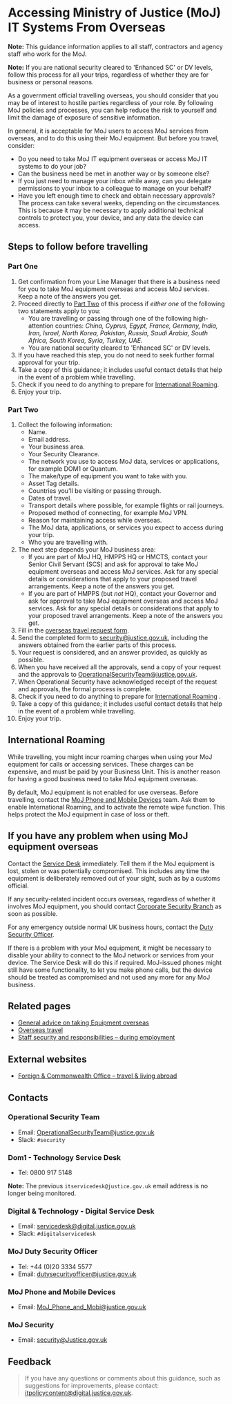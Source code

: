 # Accessing Ministry of Justice \(MoJ\) IT Systems From Overseas

**Note:** This guidance information applies to all staff, contractors and agency staff who work for the MoJ.

**Note:** If you are national security cleared to 'Enhanced SC' or DV levels, follow this process for all your trips, regardless of whether they are for business or personal reasons.

As a government official travelling overseas, you should consider that you may be of interest to hostile parties regardless of your role. By following MoJ policies and processes, you can help reduce the risk to yourself and limit the damage of exposure of sensitive information.

In general, it is acceptable for MoJ users to access MoJ services from overseas, and to do this using their MoJ equipment. But before you travel, consider:

-   Do you need to take MoJ IT equipment overseas or access MoJ IT systems to do your job?
-   Can the business need be met in another way or by someone else?
-   If you just need to manage your inbox while away, can you delegate permissions to your inbox to a colleague to manage on your behalf?
-   Have you left enough time to check and obtain necessary approvals? The process can take several weeks, depending on the circumstances. This is because it may be necessary to apply additional technical controls to protect you, your device, and any data the device can access.

## Steps to follow before travelling

### Part One

1.  Get confirmation from your Line Manager that there is a business need for you to take MoJ equipment overseas and access MoJ services. Keep a note of the answers you get.
2.  Proceed directly to [Part Two](#part-two) of this process if *either one* of the following two statements apply to you:
    -   You are travelling or passing through one of the following high-attention countries: *China, Cyprus, Egypt, France, Germany, India, Iran, Israel, North Korea, Pakistan, Russia, Saudi Arabia, South Africa, South Korea, Syria, Turkey, UAE*.
    -   You are national security cleared to 'Enhanced SC' or DV levels.
3.  If you have reached this step, you do not need to seek further formal approval for your trip.
4.  Take a copy of this guidance; it includes useful contact details that help in the event of a problem while travelling.
5.  Check if you need to do anything to prepare for [International Roaming](#international-roaming).
6.  Enjoy your trip.

### Part Two

1.  Collect the following information:
    -   Name.
    -   Email address.
    -   Your business area.
    -   Your Security Clearance.
    -   The network you use to access MoJ data, services or applications, for example DOM1 or Quantum.
    -   The make/type of equipment you want to take with you.
    -   Asset Tag details.
    -   Countries you'll be visiting or passing through.
    -   Dates of travel.
    -   Transport details where possible, for example flights or rail journeys.
    -   Proposed method of connecting, for example MoJ VPN.
    -   Reason for maintaining access while overseas.
    -   The MoJ data, applications, or services you expect to access during your trip.
    -   Who you are travelling with.
2.  The next step depends your MoJ business area:
    -   If you are part of MoJ HQ, HMPPS HQ or HMCTS, contact your Senior Civil Servant \(SCS\) and ask for approval to take MoJ equipment overseas and access MoJ services. Ask for any special details or considerations that apply to your proposed travel arrangements. Keep a note of the answers you get.
    -   If you are part of HMPPS \(but *not* HQ\), contact your Governor and ask for approval to take MoJ equipment overseas and access MoJ services. Ask for any special details or considerations that apply to your proposed travel arrangements. Keep a note of the answers you get.
3.  Fill in the [overseas travel request form](https://intranet.justice.gov.uk/documents/2020/03/overseas-travel-form.docx).
4.  Send the completed form to [security@justice.gov.uk](mailto:security@justice.gov.uk), including the answers obtained from the earlier parts of this process.
5.  Your request is considered, and an answer provided, as quickly as possible.
6.  When you have received all the approvals, send a copy of your request and the approvals to [OperationalSecurityTeam@justice.gov.uk](mailto:OperationalSecurityTeam@justice.gov.uk).
7.  When Operational Security have acknowledged receipt of the request and approvals, the formal process is complete.
8.  Check if you need to do anything to prepare for [International Roaming](#international-roaming) .
9.  Take a copy of this guidance; it includes useful contact details that help in the event of a problem while travelling.
10. Enjoy your trip.

## International Roaming

While travelling, you might incur roaming charges when using your MoJ equipment for calls or accessing services. These charges can be expensive, and must be paid by your Business Unit. This is another reason for having a good business need to take MoJ equipment overseas.

By default, MoJ equipment is not enabled for use overseas. Before travelling, contact the [MoJ Phone and Mobile Devices](#contacts) team. Ask them to enable International Roaming, and to activate the remote wipe function. This helps protect the MoJ equipment in case of loss or theft.

## If you have any problem when using MoJ equipment overseas

Contact the [Service Desk](#contacts) immediately. Tell them if the MoJ equipment is lost, stolen or was potentially compromised. This includes any time the equipment is deliberately removed out of your sight, such as by a customs official.

If any security-related incident occurs overseas, regardless of whether it involves MoJ equipment, you should contact [Corporate Security Branch](#contacts) as soon as possible.

For any emergency outside normal UK business hours, contact the [Duty Security Officer](#contacts).

If there is a problem with your MoJ equipment, it might be necessary to disable your ability to connect to the MoJ network or services from your device. The Service Desk will do this if required. MoJ-issued phones might still have some functionality, to let you make phone calls, but the device should be treated as compromised and not used any more for any MoJ business.

## Related pages

-   [General advice on taking Equipment overseas](general-advice-on-taking-equipment-overseas.md)
-   [Overseas travel](https://intranet.justice.gov.uk/guidance/security/emergencies/coronavirus-guidance/absence-leave/overseas-travel/)
-   [Staff security and responsibilities – during employment](https://intranet.justice.gov.uk/guidance/security/staff-security-and-responsibilities/during-employment)

## External websites

-   [Foreign & Commonwealth Office – travel & living abroad](https://www.gov.uk/browse/abroad)

## Contacts

### Operational Security Team

-   Email: [OperationalSecurityTeam@justice.gov.uk](mailto:OperationalSecurityTeam@justice.gov.uk)
-   Slack: `#security`

### Dom1 - Technology Service Desk

-   Tel: 0800 917 5148

**Note:** The previous `itservicedesk@justice.gov.uk` email address is no longer being monitored.

### Digital & Technology - Digital Service Desk

-   Email: [servicedesk@digital.justice.gov.uk](mailto:servicedesk@digital.justice.gov.uk)
-   Slack: `#digitalservicedesk`

### MoJ Duty Security Officer

-   Tel: +44 \(0\)20 3334 5577
-   Email: [dutysecurityofficer@justice.gov.uk](mailto:dutysecurityofficer@justice.gov.uk)

### MoJ Phone and Mobile Devices

-   Email: [MoJ\_Phone\_and\_Mobi@justice.gov.uk](mailto:MoJ_Phone_and_Mobi@justice.gov.uk)

### MoJ Security

-   Email: [security@Justice.gov.uk](mailto:security@Justice.gov.uk)

## Feedback

> If you have any questions or comments about this guidance, such as suggestions for improvements, please contact: [itpolicycontent@digital.justice.gov.uk](mailto:itpolicycontent@digital.justice.gov.uk).

